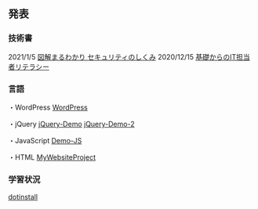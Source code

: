 ## 発表
### 技術書
2021/1/5 [図解まるわかり セキュリティのしくみ](https://docs.google.com/presentation/d/1D6TQbOAQcDNmtW8gtXP7y1ppoi5Tkkeq2rdYl8u71q4/edit?usp=sharing)
2020/12/15 [基礎からのIT担当者リテラシー](https://docs.google.com/presentation/d/1SmacBYbcoIw9rQQsWN0RQShoVk3jqEiGyAXpjuIHRLw/edit?usp=sharing)

### 言語
・WordPress
[WordPress](https://github.com/Kyoko-Kono/wordpress)

・jQuery
[jQuery-Demo](https://github.com/Kyoko-Kono/jQuery-Demo)
[jQuery-Demo-2](https://github.com/Kyoko-Kono/jQuery-Demo-2)

・JavaScript
[Demo-JS](https://github.com/Kyoko-Kono/Demo-JS)

・HTML
[MyWebsiteProject](https://github.com/Kyoko-Kono/MyWebsiteProject)

### 学習状況
[dotinstall](https://dotinstall.com/users/konok)
